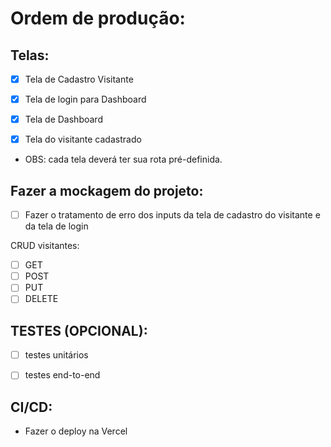 # Ordem de produção:

## Telas: 

- [x] Tela de Cadastro Visitante

- [x] Tela de login para Dashboard

- [x] Tela de Dashboard

- [x] Tela do visitante cadastrado

- OBS: cada tela deverá ter sua rota pré-definida.

## Fazer a mockagem do projeto:

- [ ] Fazer o tratamento de erro dos inputs da tela de cadastro do visitante e da tela de login

CRUD visitantes:
- [ ] GET
- [ ] POST
- [ ] PUT
- [ ] DELETE

## TESTES (OPCIONAL):

- [ ] testes unitários

- [ ] testes end-to-end

## CI/CD:

- Fazer o deploy na Vercel